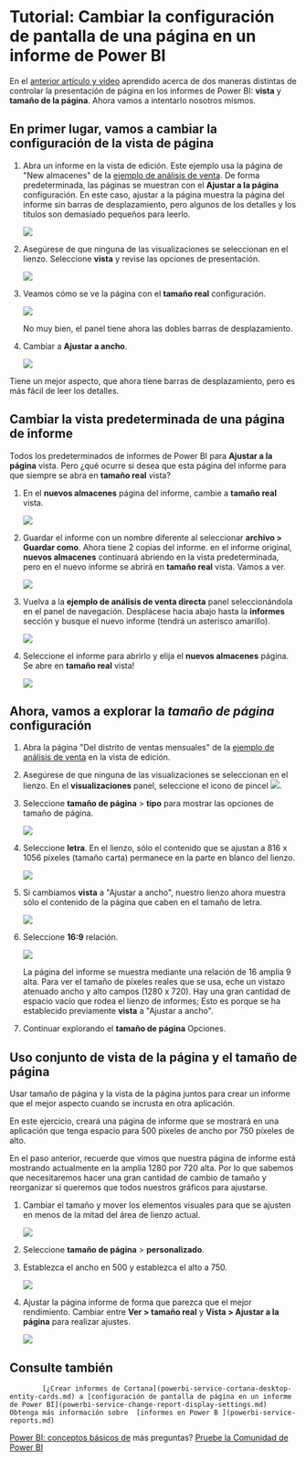 <properties
   pageTitle="Tutorial: Cambiar la configuración de pantalla de una página en un informe de Power BI"
   description="Tutorial: Cambiar la configuración de pantalla de una página en un informe de Power BI"
   services="powerbi"
   documentationCenter=""
   authors="mihart"
   manager="mblythe"
   backup=""
   editor=""
   tags=""
   qualityFocus="modifying"
   qualityDate=""/>

<tags
   ms.service="powerbi"
   ms.devlang="NA"
   ms.topic="article"
   ms.tgt_pltfrm="NA"
   ms.workload="powerbi"
   ms.date="08/15/2016"
   ms.author="mihart"/>

# Tutorial: Cambiar la configuración de pantalla de una página en un informe de Power BI

En el [anterior artículo y vídeo](powerbi-service-change-report-display-settings.md) aprendido acerca de dos maneras distintas de controlar la presentación de página en los informes de Power BI: **vista** y **tamaño de la página**. Ahora vamos a intentarlo nosotros mismos.

## En primer lugar, vamos a cambiar la configuración de la vista de página

1.  Abra un informe en la vista de edición. Este ejemplo usa la página de "New almacenes" de la [ejemplo de análisis de venta](powerbi-sample-retail-analysis-take-a-tour.md).  De forma predeterminada, las páginas se muestran con el **Ajustar a la página** configuración.  En este caso, ajustar a la página muestra la página del informe sin barras de desplazamiento, pero algunos de los detalles y los títulos son demasiado pequeños para leerlo.

    ![](media/powerbi-service-tutorial-change-report-display-settings/PBI_fit_to_page.png)

2.  Asegúrese de que ninguna de las visualizaciones se seleccionan en el lienzo. Seleccione **vista** y revise las opciones de presentación.

    ![](media/powerbi-service-tutorial-change-report-display-settings/power-bi-change-page-view.png)

3.  Veamos cómo se ve la página con el **tamaño real** configuración.

    ![](media/powerbi-service-tutorial-change-report-display-settings/power-bi-actal-size2.png)

    No muy bien, el panel tiene ahora las dobles barras de desplazamiento.

4.  Cambiar a **Ajustar a ancho**.

    ![](media/powerbi-service-tutorial-change-report-display-settings/pbi_fit_to_width.png)

   Tiene un mejor aspecto, que ahora tiene barras de desplazamiento, pero es más fácil de leer los detalles.

## Cambiar la vista predeterminada de una página de informe

Todos los predeterminados de informes de Power BI para **Ajustar a la página** vista. Pero ¿qué ocurre si desea que esta página del informe para que siempre se abra en **tamaño real** vista?

1.  En el **nuevos almacenes** página del informe, cambie a **tamaño real** vista.

    ![](media/powerbi-service-tutorial-change-report-display-settings/power-bi-actual-size.png)

2.  Guardar el informe con un nombre diferente al seleccionar **archivo > Guardar como**. Ahora tiene 2 copias del informe. en el informe original, **nuevos almacenes** continuará abriendo en la vista predeterminada, pero en el nuevo informe se abrirá en **tamaño real** vista. Vamos a ver.

    ![](media/powerbi-service-tutorial-change-report-display-settings/power-bi-save-as.png)

3.  Vuelva a la **ejemplo de análisis de venta directa** panel seleccionándola en el panel de navegación. Desplácese hacia abajo hasta la **informes** sección y busque el nuevo informe (tendrá un asterisco amarillo).  

    ![](media/powerbi-service-tutorial-change-report-display-settings/power-bi-new-report.png)

4.  Seleccione el informe para abrirlo y elija el **nuevos almacenes** página. Se abre en **tamaño real** vista!

    ![](media/powerbi-service-tutorial-change-report-display-settings/power-bi-actal-size2.png)

## Ahora, vamos a explorar la *tamaño de página* configuración

1.  Abra la página "Del distrito de ventas mensuales" de la [ejemplo de análisis de venta](powerbi-sample-retail-analysis-take-a-tour.md) en la vista de edición.

2.  Asegúrese de que ninguna de las visualizaciones se seleccionan en el lienzo.  En el **visualizaciones** panel, seleccione el icono de pincel ![](media/powerbi-service-tutorial-change-report-display-settings/PBI_paintbrush.jpg).

3.  Seleccione **tamaño de página** &gt; **tipo** para mostrar las opciones de tamaño de página.

    ![](media/powerbi-service-tutorial-change-report-display-settings/power-bi-page-size-menu.png)

4.  Seleccione **letra**.  En el lienzo, sólo el contenido que se ajustan a 816 x 1056 píxeles (tamaño carta) permanece en la parte en blanco del lienzo.

    ![](media/powerbi-service-tutorial-change-report-display-settings/power-bi-letter.png)

5.  Si cambiamos **vista** a "Ajustar a ancho", nuestro lienzo ahora muestra sólo el contenido de la página que caben en el tamaño de letra.

    ![](media/powerbi-service-tutorial-change-report-display-settings/power-bi-fit-to-width.png)

6.  Seleccione **16:9** relación.

    ![](media/powerbi-service-tutorial-change-report-display-settings/power-bi-16-to-9.png)

    La página del informe se muestra mediante una relación de 16 amplia 9 alta. Para ver el tamaño de píxeles reales que se usa, eche un vistazo atenuado ancho y alto campos (1280 x 720). Hay una gran cantidad de espacio vacío que rodea el lienzo de informes; Esto es porque se ha establecido previamente **vista** a "Ajustar a ancho".

7.  Continuar explorando el **tamaño de página** Opciones.

## Uso conjunto de vista de la página y el tamaño de página

Usar tamaño de página y la vista de la página juntos para crear un informe que el mejor aspecto cuando se incrusta en otra aplicación.

En este ejercicio, creará una página de informe que se mostrará en una aplicación que tenga espacio para 500 píxeles de ancho por 750 píxeles de alto.

En el paso anterior, recuerde que vimos que nuestra página de informe está mostrando actualmente en la amplia 1280 por 720 alta. Por lo que sabemos que necesitaremos hacer una gran cantidad de cambio de tamaño y reorganizar si queremos que todos nuestros gráficos para ajustarse.

1. Cambiar el tamaño y mover los elementos visuales para que se ajusten en menos de la mitad del área de lienzo actual.

    ![](media/powerbi-service-tutorial-change-report-display-settings/power-bi-custom-view.gif)

2. Seleccione **tamaño de página** &gt; **personalizado**.

3. Establezca el ancho en 500 y establezca el alto a 750.

    ![](media/powerbi-service-tutorial-change-report-display-settings/power-bi-custom.png)

4. Ajustar la página informe de forma que parezca que el mejor rendimiento. Cambiar entre **Ver > tamaño real** y **Vista > Ajustar a la página** para realizar ajustes.

    ![](media/powerbi-service-tutorial-change-report-display-settings/power-bi-final.png)

## Consulte también

            [¿Crear informes de Cortana](powerbi-service-cortana-desktop-entity-cards.md) a [configuración de pantalla de página en un informe de Power BI](powerbi-service-change-report-display-settings.md) Obtenga más información sobre  [informes en Power B ](powerbi-service-reports.md)
[Power BI: conceptos básicos de](powerbi-service-basic-concepts.md) más preguntas? [Pruebe la Comunidad de Power BI](http://community.powerbi.com/)
